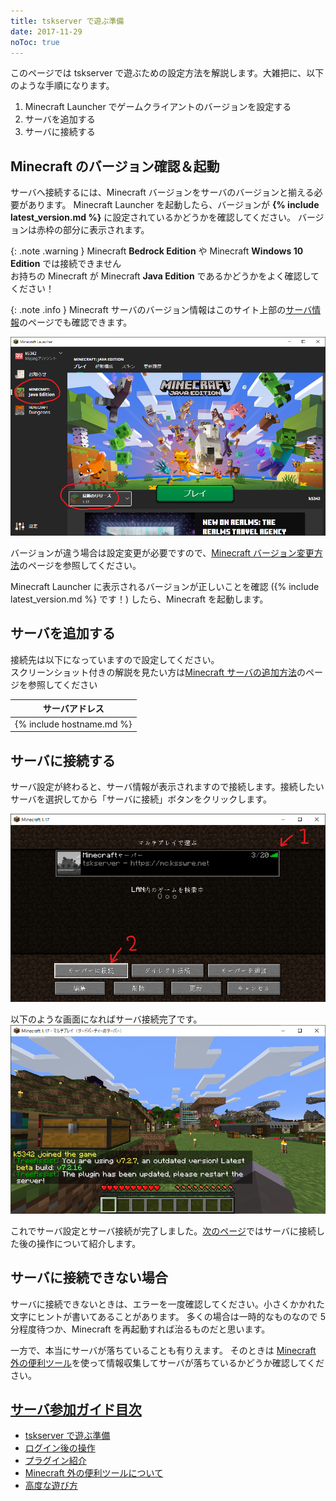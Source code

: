 ```yaml
---
title: tskserver で遊ぶ準備
date: 2017-11-29
noToc: true
---
```


このページでは tskserver で遊ぶための設定方法を解説します。大雑把に、以下のような手順になります。

1. Minecraft Launcher でゲームクライアントのバージョンを設定する
1. サーバを追加する
1. サーバに接続する

## Minecraft のバージョン確認＆起動
サーバへ接続するには、Minecraft バージョンをサーバのバージョンと揃える必要があります。
Minecraft Launcher を起動したら、バージョンが **{% include latest_version.md %}** に設定されているかどうかを確認してください。
バージョンは赤枠の部分に表示されます。

{: .note .warning }
Minecraft **Bedrock Edition** や Minecraft **Windows 10 Edition** では接続できません  
お持ちの Minecraft が Minecraft **Java Edition** であるかどうかをよく確認してください！

{: .note .info }
Minecraft サーバのバージョン情報はこのサイト上部の[サーバ情報](/about)のページでも確認できます。

![Minecraft のバージョン確認方法](/introduction/img/launcher1.png)

バージョンが違う場合は設定変更が必要ですので、[Minecraft バージョン変更方法](/introduction/change-version)のページを参照してください。

Minecraft Launcher に表示されるバージョンが正しいことを確認 ({% include latest_version.md %} です！) したら、Minecraft を起動します。

## サーバを追加する
接続先は以下になっていますので設定してください。  
スクリーンショット付きの解説を見たい方は[Minecraft サーバの追加方法](/introduction/add-server)のページを参照してください

| サーバアドレス |
|:------:|
| {% include hostname.md %} |

## サーバに接続する
サーバ設定が終わると、サーバ情報が表示されますので接続します。接続したいサーバを選択してから「サーバに接続」ボタンをクリックします。

![サーバに接続する](/introduction/img/connect-server.png)

以下のような画面になればサーバ接続完了です。
![サーバに接続した後の画面](/introduction/img/logined.png)

これでサーバ設定とサーバ接続が完了しました。[次のページ](/introduction/day1)ではサーバに接続した後の操作について紹介します。

## サーバに接続できない場合
サーバに接続できないときは、エラーを一度確認してください。小さくかかれた文字にヒントが書いてあることがあります。
多くの場合は一時的なものなので 5 分程度待つか、Minecraft を再起動すれば治るものだと思います。

一方で、本当にサーバが落ちていることも有りえます。
そのときは [Minecraft 外の便利ツール](/introduction/tools)を使って情報収集してサーバが落ちているかどうか確認してください。


## [サーバ参加ガイド目次](/introduction)
* [tskserver で遊ぶ準備](/introduction/prepare)
* [ログイン後の操作](/introduction/day1)
* [プラグイン紹介](/introduction/plugins)
* [Minecraft 外の便利ツールについて](/introduction/tools)
* [高度な遊び方](/introduction/advanced)
